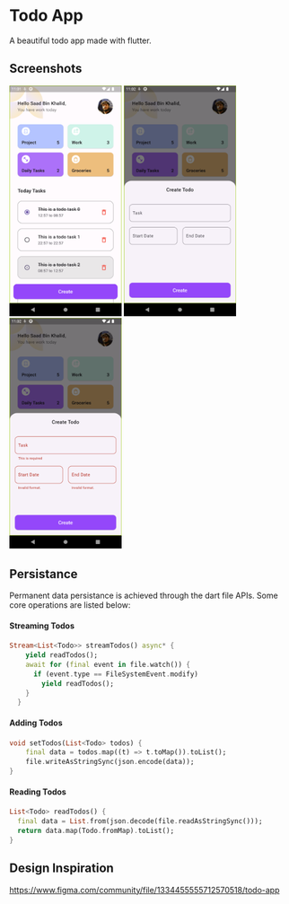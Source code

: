 # Todo App

A beautiful todo app made with flutter.

## Screenshots

<div>
<img src="./docs/home.png" width=200>
<img src="./docs/form.png" width=200>
<img src="./docs/form_error.png" width=200>
</div>

## Persistance

Permanent data persistance is achieved through the dart file APIs. Some core operations are listed below:

#### Streaming Todos

```dart 
Stream<List<Todo>> streamTodos() async* {
    yield readTodos();
    await for (final event in file.watch()) {
      if (event.type == FileSystemEvent.modify)
        yield readTodos();
    }
  }
```

#### Adding Todos

```dart 
void setTodos(List<Todo> todos) {
    final data = todos.map((t) => t.toMap()).toList();
    file.writeAsStringSync(json.encode(data));
}
```

#### Reading Todos

```dart 
List<Todo> readTodos() {
  final data = List.from(json.decode(file.readAsStringSync()));
  return data.map(Todo.fromMap).toList();
}
```

## Design Inspiration

https://www.figma.com/community/file/1334455555712570518/todo-app